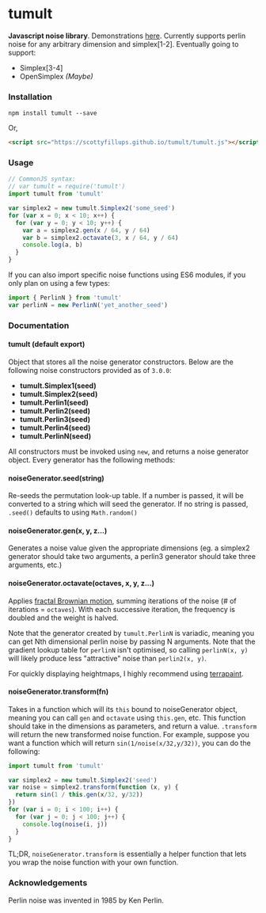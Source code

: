 # tumult

**Javascript noise library**. Demonstrations [here](http://scottyfillups.github.io/tumult). Currently supports perlin noise for any arbitrary dimension and simplex[1-2]. Eventually going to support:
* Simplex[3-4]
* OpenSimplex _(Maybe)_

### Installation

`npm install tumult --save`

Or,

```html
<script src="https://scottyfillups.github.io/tumult/tumult.js"></script>
```

### Usage

```js
// CommonJS syntax:
// var tumult = require('tumult')
import tumult from 'tumult'

var simplex2 = new tumult.Simplex2('some_seed')
for (var x = 0; x < 10; x++) {
  for (var y = 0; y < 10; y++) {
    var a = simplex2.gen(x / 64, y / 64)
    var b = simplex2.octavate(3, x / 64, y / 64)
    console.log(a, b)
  }
}
```

If you can also import specific noise functions using ES6 modules, if you only plan on using a few types:

```js
import { PerlinN } from 'tumult'
var perlinN = new PerlinN('yet_another_seed')
```

### Documentation

#### tumult (default export)
Object that stores all the noise generator constructors. Below are the following noise constructors provided as of `3.0.0`:

* **tumult.Simplex1(seed)**
* **tumult.Simplex2(seed)**
* **tumult.Perlin1(seed)**
* **tumult.Perlin2(seed)**
* **tumult.Perlin3(seed)**
* **tumult.Perlin4(seed)**
* **tumult.PerlinN(seed)**

All constructors must be invoked using `new`, and returns a noise generator object. Every generator has the following methods:

#### noiseGenerator.seed(string)
Re-seeds the permutation look-up table. If a number is passed, it will be converted to a string which will seed the generator. If no string is passed, `.seed()` defaults to using `Math.random()`

#### noiseGenerator.gen(x, y, z...)
Generates a noise value given the appropriate dimensions (eg. a simplex2 generator should take two arguments, a perlin3 generator should take three arguments, etc.)

#### noiseGenerator.octavate(octaves, x, y, z...)
Applies [fractal Brownian motion](https://thebookofshaders.com/13/), summing iterations of the noise (# of iterations = `octaves`). With each successive iteration, the frequency is doubled and the weight is halved. 

Note that the generator created by `tumult.PerlinN` is variadic, meaning you can get Nth dimensional perlin noise by passing N arguments. Note that the gradient lookup table for `perlinN` isn't optimised, so calling `perlinN(x, y)` will likely produce less "attractive" noise than `perlin2(x, y)`.

For quickly displaying heightmaps, I highly recommend using [terrapaint](https://www.npmjs.com/package/terrapaint).

#### noiseGenerator.transform(fn)
Takes in a function which will its `this` bound to noiseGenerator object, meaning you can call `gen` and `octavate` using `this.gen`, etc. This function should take in the dimensions as parameters, and return a value. `.transform` will return the new transformed noise function. For example, suppose you want a function which will return `sin(1/noise(x/32,y/32))`, you can do the following:

```js
import tumult from 'tumult'

var simplex2 = new tumult.Simplex2('seed')
var noise = simplex2.transform(function (x, y) {
  return sin(1 / this.gen(x/32, y/32))
})
for (var i = 0; i < 100; i++) {
  for (var j = 0; j < 100; j++) {
    console.log(noise(i, j))
  }
}
```

TL;DR, `noiseGenerator.transform` is essentially a helper function that lets you wrap the noise function with your own function.

### Acknowledgements

Perlin noise was invented in 1985 by Ken Perlin.

